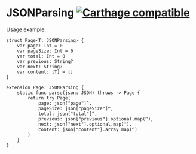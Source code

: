 # JSONParsing [![Carthage compatible](https://img.shields.io/badge/Carthage-compatible-4BC51D.svg?style=flat)](https://github.com/Carthage/Carthage)

Usage example:

	struct Page<T: JSONParsing> {
		var page: Int = 0
		var pageSize: Int = 0
		var total: Int = 0
		var previous: String?
		var next: String?
		var content: [T] = []
	}

	extension Page: JSONParsing {
		static func parse(json: JSON) throws -> Page {
			return try Page(
				page: json["page"]^,
				pageSize: json["pageSize"]^,
				total: json["total"]^,
				previous: json["previous"].optional.map(^),
				next: json["next"].optional.map(^),
				content: json["content"].array.map(^)
			)
		}
	}
	
	
